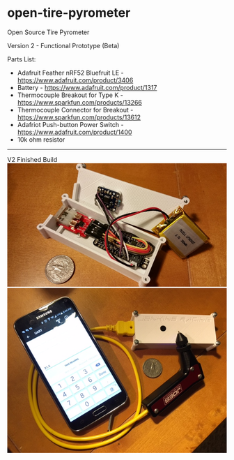 # open-tire-pyrometer
Open Source Tire Pyrometer  
  
Version 2 - Functional Prototype (Beta) 
  
Parts List:  
* Adafruit Feather nRF52 Bluefruit LE - https://www.adafruit.com/product/3406  
* Battery - https://www.adafruit.com/product/1317  
* Thermocouple Breakout for Type K - https://www.sparkfun.com/products/13266  
* Thermocouple Connector for Breakout - https://www.sparkfun.com/products/13612  
* Adafriot Push-button Power Switch - https://www.adafruit.com/product/1400
* 10k ohm resistor
  
---
V2 Finished Build
![Open Tire Pyrometer](resources/OTirePyro1.jpg?raw=true "Open Tire Pyrometer")
![Open Tire Pyrometer](resources/OTirePyro2.jpg?raw=true "Open Tire Pyrometer")
